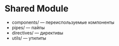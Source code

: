 # Shared Module

- components/ — переиспользуемые компоненты
- pipes/ — пайпы
- directives/ — директивы
- utils/ — утилиты 